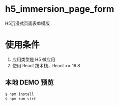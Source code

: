 # h5_immersion_page_form

H5沉浸式页面表单模版

# 使用条件

1. 应用类型是 H5 微应用
2. 使用 React 技术栈，React >= 16.8


## 本地 DEMO 预览
```sh
$ npm install
$ npm run strt
```